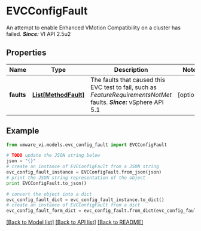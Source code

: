 # EVCConfigFault

An attempt to enable Enhanced VMotion Compatibility on a cluster has failed.  ***Since:*** VI API 2.5u2 

## Properties
Name | Type | Description | Notes
------------ | ------------- | ------------- | -------------
**faults** | [**List[MethodFault]**](MethodFault.md) | The faults that caused this EVC test to fail, such as *FeatureRequirementsNotMet* faults.  ***Since:*** vSphere API 5.1  | [optional] 

## Example

```python
from vmware_vi.models.evc_config_fault import EVCConfigFault

# TODO update the JSON string below
json = "{}"
# create an instance of EVCConfigFault from a JSON string
evc_config_fault_instance = EVCConfigFault.from_json(json)
# print the JSON string representation of the object
print EVCConfigFault.to_json()

# convert the object into a dict
evc_config_fault_dict = evc_config_fault_instance.to_dict()
# create an instance of EVCConfigFault from a dict
evc_config_fault_form_dict = evc_config_fault.from_dict(evc_config_fault_dict)
```
[[Back to Model list]](../README.md#documentation-for-models) [[Back to API list]](../README.md#documentation-for-api-endpoints) [[Back to README]](../README.md)


